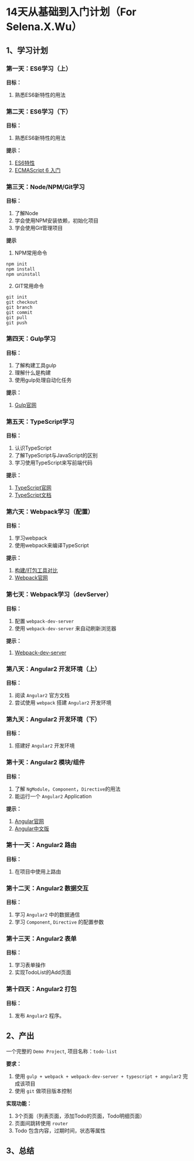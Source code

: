 # 14天从基础到入门计划（For Selena.X.Wu）

## 1、学习计划

### 第一天：ES6学习（上）

**目标：**

1. 熟悉ES6新特性的用法

### 第二天：ES6学习（下）

**目标：**

1. 熟悉ES6新特性的用法

**提示：**

1. [ES6特性](http://es6-features.org/)
2. [ECMAScript 6 入门](http://es6.ruanyifeng.com/)

### 第三天：Node/NPM/Git学习

**目标：**

1. 了解Node
2. 学会使用NPM安装依赖，初始化项目
3. 学会使用Git管理项目

**提示**

1. NPM常用命令
```
npm init
npm install
npm uninstall
```
2. GIT常用命令
```
git init
git checkout
git branch
git commit
git pull
git push
```

### 第四天：Gulp学习

**目标：**

1. 了解构建工具gulp
2. 理解什么是构建
3. 使用gulp处理自动化任务

**提示：**

1. [Gulp官网](http://gulpjs.com/)

### 第五天：TypeScript学习

**目标：**

1. 认识TypeScript
2. 了解TypeScript与JavaScript的区别
3. 学习使用TypeScript来写前端代码

**提示：**

1. [TypeScript官网](https://www.typescriptlang.org/)
2. [TypeScript文档](https://www.typescriptlang.org/docs/tutorial.html)

### 第六天：Webpack学习（配置）

**目标：**

1. 学习webpack
2. 使用webpack来编译TypeScript

**提示：**

1. [构建/打包工具对比](http://stackoverflow.com/questions/35062852/npm-vs-bower-vs-browserify-vs-gulp-vs-grunt-vs-webpack)
2. [Webpack官网](https://webpack.github.io/)

### 第七天：Webpack学习（devServer）

**目标：**

1. 配置 ``webpack-dev-server``
2. 使用 ``webpack-dev-server`` 来自动刷新浏览器

**提示：**

1. [Webpack-dev-server](http://webpack.github.io/docs/webpack-dev-server.html)

### 第八天：Angular2 开发环境（上）

**目标：**

1. 阅读 ``Angular2`` 官方文档
2. 尝试使用 ``webpack`` 搭建 ``Angular2`` 开发环境

### 第九天：Angular2 开发环境（下）

**目标：**

1. 搭建好 ``Angular2`` 开发环境

### 第十天：Angular2 模块/组件

**目标：**

1. 了解 ``NgModule``，``Component``，``Directive``的用法
2. 能运行一个 ``Angular2`` Application

**提示：**

1. [Angular官网](https://angular.io/)
2. [Angular中文版](https://angular.cn/)

### 第十一天：Angular2 路由

**目标：**

1. 在项目中使用上路由

### 第十二天：Angular2 数据交互

**目标：**

1. 学习 ``Angular2`` 中的数据通信
2. 学习 ``Component``, ``Directive`` 的配置参数

### 第十三天：Angular2 表单

**目标：**

1. 学习表单操作
2. 实现TodoList的Add页面

### 第十四天：Angular2 打包

**目标：**

1. 发布 ``Angular2`` 程序。

## 2、产出

一个完整的 ``Demo Project``, 项目名称：``todo-list``

**要求：**

1. 使用 ``gulp + webpack + webpack-dev-server + typescript + angular2`` 完成该项目
2. 使用 ``git`` 做项目版本控制

**实现功能：**

1. 3个页面（列表页面，添加Todo的页面，Todo明细页面）
2. 页面间跳转使用 ``router``
3. Todo 包含内容，过期时间，状态等属性

## 3、总结